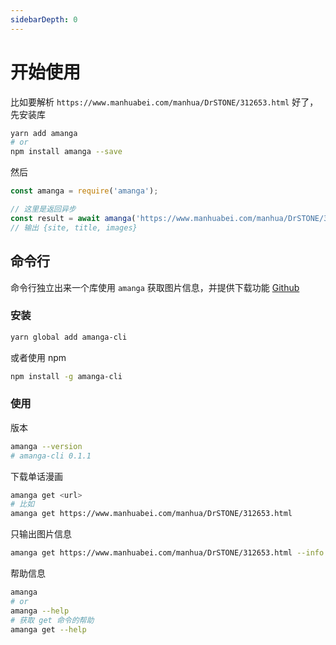 ```yaml
---
sidebarDepth: 0
---
```



# 开始使用

比如要解析 `https://www.manhuabei.com/manhua/DrSTONE/312653.html` 好了，先安装库

```sh
yarn add amanga
# or
npm install amanga --save
```

然后

```js
const amanga = require('amanga');

// 这里是返回异步
const result = await amanga('https://www.manhuabei.com/manhua/DrSTONE/312653.html');
// 输出 {site, title, images}
```


## 命令行

命令行独立出来一个库使用 `amanga` 获取图片信息，并提供下载功能 [Github](https://github.com/minosss/amanga-cli)

### 安装

```sh
yarn global add amanga-cli
```

或者使用 npm

```sh
npm install -g amanga-cli
```

### 使用

版本

```sh
amanga --version
# amanga-cli 0.1.1
```

下载单话漫画

```sh
amanga get <url>
# 比如
amanga get https://www.manhuabei.com/manhua/DrSTONE/312653.html
```

只输出图片信息

```sh
amanga get https://www.manhuabei.com/manhua/DrSTONE/312653.html --info
```

帮助信息

```sh
amanga
# or
amanga --help
# 获取 get 命令的帮助
amanga get --help
```
